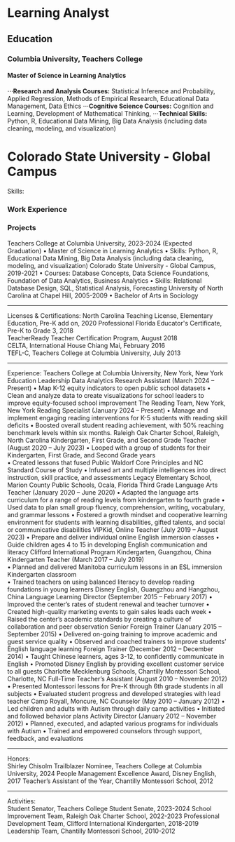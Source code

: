 # Learning Analyst

## Education
### Columbia University, Teachers College
#### Master of Science in Learning Analytics
⋅⋅⋅**Research and Analysis Courses:** Statistical Inference and Probability, Applied Regression, Methods of Empirical Research, Educational Data Management, Data Ethics
⋅⋅⋅**Cognitive Science Courses:** Cognition and Learning, Development of Mathematical Thinking, 
⋅⋅⋅**Technical Skills:** Python, R, Educational Data Mining, Big Data Analysis (including data cleaning, modeling, and visualization)
# Colorado State University - Global Campus
Skills: 
### Work Experience

### Projects
Teachers College at Columbia University, 2023-2024 (Expected Graduation) 
• Master of Science in Learning Analytics 
• Skills: Python, R, Educational Data Mining, Big Data Analysis (including data cleaning, modeling, and visualization) 
Colorado State University - Global Campus, 2019-2021 
• Courses: Database Concepts, Data Science Foundations, Foundation of Data Analytics, Business Analytics 
• Skills: Relational Database Design, SQL, Statistical Analysis, Forecasting 
University of North Carolina at Chapel Hill, 2005-2009 
• Bachelor of Arts in Sociology 
_________________________________________________________________________________________ 
Licenses & Certifications: 
North Carolina Teaching License, Elementary Education, Pre-K add on, 2020 
Professional Florida Educator's Certificate, Pre-K to Grade 3, 2018  
TeacherReady Teacher Certification Program, August 2018  
CELTA, International House Chiang Mai, February 2016  
TEFL-C, Teachers College at Columbia University, July 2013 
_________________________________________________________________________________________ 
Experience: 
Teachers College at Columbia University, New York, New York 
Education Leadership Data Analytics Research Assistant (March 2024 – Present) 
• Map K-12 equity indicators to open public school datasets 
• Clean and analyze data to create visualizations for school leaders to improve equity-focused school improvement 
The Reading Team, New York, New York 
Reading Specialist (January 2024 – Present) 
• Manage and implement engaging reading interventions for K-5 students with reading skill deficits 
• Boosted overall student reading achievement, with 50% reaching benchmark levels within six months. 
Raleigh Oak Charter School, Raleigh, North Carolina 
Kindergarten, First Grade, and Second Grade Teacher (August 2020 – July 2023) 
• Looped with a group of students for their Kindergarten, First Grade, and Second Grade years  
• Created lessons that fused Public Waldorf Core Principles and NC Standard Course of Study 
• Infused art and multiple intelligences into direct instruction, skill practice, and assessments 
Legacy Elementary School, Marion County Public Schools, Ocala, Florida 
Third Grade Language Arts Teacher (January 2020 – June 2020) 
• Adapted the language arts curriculum for a range of reading levels from kindergarten to fourth grade 
• Used data to plan small group fluency, comprehension, writing, vocabulary, and grammar lessons 
• Fostered a growth mindset and cooperative learning environment for students with learning disabilities, gifted talents, 
and social or communicative disabilities 
VIPKid, Online 
Teacher (July 2019 – August 2023) 
• Prepare and deliver individual online English immersion classes 
• Guide children ages 4 to 15 in developing English communication and literacy 
Clifford International Program Kindergarten, Guangzhou, China 
Kindergarten Teacher (March 2017 – July 2019)  
• Planned and delivered Manitoba curriculum lessons in an ESL immersion Kindergarten classroom  
• Trained teachers on using balanced literacy to develop reading foundations in young learners 
Disney English, Guangzhou and Hangzhou, China 
Language Learning Director (September 2015 – February 2017) 
• Improved the center’s rates of student renewal and teacher turnover 
• Created high-quality marketing events to gain sales leads each week 
• Raised the center’s academic standards by creating a culture of collaboration and peer observation 
Senior Foreign Trainer (January 2015 – September 2015) 
• Delivered on-going training to improve academic and guest service quality 
• Observed and coached trainers to improve students’ English language learning 
Foreign Trainer (December 2012 – December 2014) 
• Taught Chinese learners, ages 3-12, to confidently communicate in English 
• Promoted Disney English by providing excellent customer service to all guests 
Charlotte Mecklenburg Schools, Chantilly Montessori School, Charlotte, NC 
Full-Time Teacher’s Assistant (August 2010 – November 2012) 
• Presented Montessori lessons for Pre-K through 6th grade students in all subjects 
• Evaluated student progress and developed strategies with lead teacher 
Camp Royall, Moncure, NC 
Counselor (May 2010 – January 2012) 
• Led children and adults with Autism through daily camp activities 
• Initiated and followed behavior plans 
Activity Director (January 2012 – November 2012) 
• Planned, executed, and adapted various programs for individuals with Autism 
• Trained and empowered counselors through support, feedback, and evaluations 
_________________________________________________________________________________________ 
Honors:       
Shirley Chisolm Trailblazer Nominee, Teachers College at Columbia University, 2024 
People Management Excellence Award, Disney English, 2017 
Teacher’s Assistant of the Year, Chantilly Montessori School, 2012 
_________________________________________________________________________________________ 
Activities:   
Student Senator, Teachers College Student Senate, 2023-2024 
School Improvement Team, Raleigh Oak Charter School, 2022-2023 
Professional Development Team, Clifford International Kindergarten, 2018-2019  
Leadership Team, Chantilly Montessori School, 2010-2012
